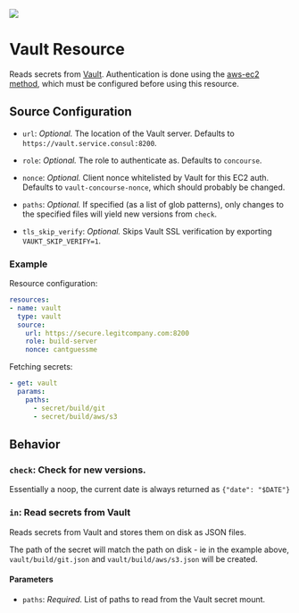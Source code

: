 [![](https://images.microbadger.com/badges/image/docurated/concourse-vault-resource.svg)](https://microbadger.com/images/docurated/concourse-vault-resource "Get your own image badge on microbadger.com")

# Vault Resource

Reads secrets from [Vault](https://www.vaultproject.io/). Authentication is done using the [aws-ec2 method](https://www.vaultproject.io/docs/auth/aws-ec2.html), which must be configured before using this resource.

## Source Configuration

* `url`: *Optional.* The location of the Vault server. Defaults to `https://vault.service.consul:8200`.

* `role`: *Optional.* The role to authenticate as. Defaults to `concourse`.

* `nonce`: *Optional.* Client nonce whitelisted by Vault for this EC2 auth. Defaults to `vault-concourse-nonce`, which should probably be changed.

* `paths`: *Optional.* If specified (as a list of glob patterns), only changes
  to the specified files will yield new versions from `check`.

* `tls_skip_verify`: *Optional.* Skips Vault SSL verification by exporting
  `VAUKT_SKIP_VERIFY=1`.

### Example

Resource configuration:

``` yaml
resources:
- name: vault
  type: vault
  source:
    url: https://secure.legitcompany.com:8200
    role: build-server
    nonce: cantguessme
```

Fetching secrets:

``` yaml
- get: vault
  params:
    paths:
      - secret/build/git
      - secret/build/aws/s3
```

## Behavior

### `check`: Check for new versions.

Essentially a noop, the current date is always returned as `{"date": "$DATE"}`

### `in`: Read secrets from Vault

Reads secrets from Vault and stores them on disk as JSON files.

The path of the secret will match the path on disk - ie in the example above, `vault/build/git.json` and `vault/build/aws/s3.json` will be created.

#### Parameters

* `paths`: *Required.* List of paths to read from the Vault secret mount.
